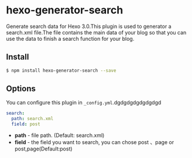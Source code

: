 # hexo-generator-search

Generate search data for Hexo 3.0.This plugin is used to generator a search.xml file.The file contains the main data of your blog so that you can use the data to finish a search function for your blog.

## Install

``` bash
$ npm install hexo-generator-search --save
```

## Options

You can configure this plugin in `_config.yml`.dgdgdgdgdgdgdgd

``` yaml
search:
  path: search.xml
  field: post
```

- **path** - file path. (Default: search.xml)
- **field** - the field you want to search, you can chose post 、page or post,page(Default:post)
